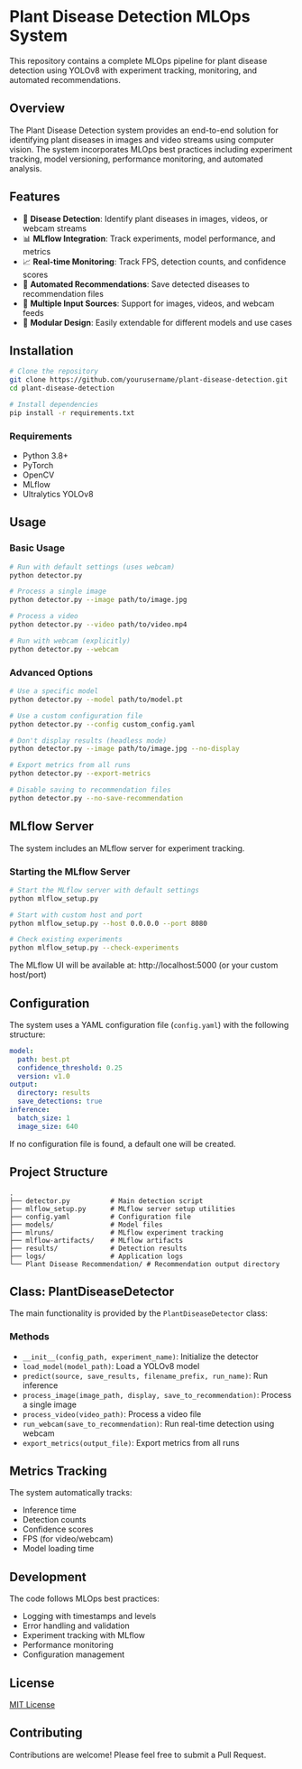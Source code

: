 # Plant Disease Detection MLOps System

This repository contains a complete MLOps pipeline for plant disease detection using YOLOv8 with experiment tracking, monitoring, and automated recommendations.

## Overview

The Plant Disease Detection system provides an end-to-end solution for identifying plant diseases in images and video streams using computer vision. The system incorporates MLOps best practices including experiment tracking, model versioning, performance monitoring, and automated analysis.

## Features

- 🌱 **Disease Detection**: Identify plant diseases in images, videos, or webcam streams
- 📊 **MLflow Integration**: Track experiments, model performance, and metrics
- 📈 **Real-time Monitoring**: Track FPS, detection counts, and confidence scores
- 🤖 **Automated Recommendations**: Save detected diseases to recommendation files
- 📱 **Multiple Input Sources**: Support for images, videos, and webcam feeds
- 🔄 **Modular Design**: Easily extendable for different models and use cases

## Installation

```bash
# Clone the repository
git clone https://github.com/yourusername/plant-disease-detection.git
cd plant-disease-detection

# Install dependencies
pip install -r requirements.txt
```

### Requirements

- Python 3.8+
- PyTorch
- OpenCV
- MLflow
- Ultralytics YOLOv8

## Usage

### Basic Usage

```bash
# Run with default settings (uses webcam)
python detector.py

# Process a single image
python detector.py --image path/to/image.jpg

# Process a video
python detector.py --video path/to/video.mp4

# Run with webcam (explicitly)
python detector.py --webcam
```

### Advanced Options

```bash
# Use a specific model
python detector.py --model path/to/model.pt

# Use a custom configuration file
python detector.py --config custom_config.yaml

# Don't display results (headless mode)
python detector.py --image path/to/image.jpg --no-display

# Export metrics from all runs
python detector.py --export-metrics

# Disable saving to recommendation files
python detector.py --no-save-recommendation
```

## MLflow Server

The system includes an MLflow server for experiment tracking.

### Starting the MLflow Server

```bash
# Start the MLflow server with default settings
python mlflow_setup.py

# Start with custom host and port
python mlflow_setup.py --host 0.0.0.0 --port 8080

# Check existing experiments
python mlflow_setup.py --check-experiments
```

The MLflow UI will be available at: http://localhost:5000 (or your custom host/port)

## Configuration

The system uses a YAML configuration file (`config.yaml`) with the following structure:

```yaml
model:
  path: best.pt
  confidence_threshold: 0.25
  version: v1.0
output:
  directory: results
  save_detections: true
inference:
  batch_size: 1
  image_size: 640
```

If no configuration file is found, a default one will be created.

## Project Structure

```
.
├── detector.py          # Main detection script
├── mlflow_setup.py      # MLflow server setup utilities
├── config.yaml          # Configuration file
├── models/              # Model files
├── mlruns/              # MLflow experiment tracking
├── mlflow-artifacts/    # MLflow artifacts
├── results/             # Detection results
├── logs/                # Application logs
└── Plant Disease Recommendation/ # Recommendation output directory
```

## Class: PlantDiseaseDetector

The main functionality is provided by the `PlantDiseaseDetector` class:

### Methods

- `__init__(config_path, experiment_name)`: Initialize the detector
- `load_model(model_path)`: Load a YOLOv8 model
- `predict(source, save_results, filename_prefix, run_name)`: Run inference
- `process_image(image_path, display, save_to_recommendation)`: Process a single image
- `process_video(video_path)`: Process a video file
- `run_webcam(save_to_recommendation)`: Run real-time detection using webcam
- `export_metrics(output_file)`: Export metrics from all runs

## Metrics Tracking

The system automatically tracks:

- Inference time
- Detection counts
- Confidence scores
- FPS (for video/webcam)
- Model loading time

## Development

The code follows MLOps best practices:

- Logging with timestamps and levels
- Error handling and validation
- Experiment tracking with MLflow
- Performance monitoring
- Configuration management

## License

[MIT License](LICENSE)

## Contributing

Contributions are welcome! Please feel free to submit a Pull Request.